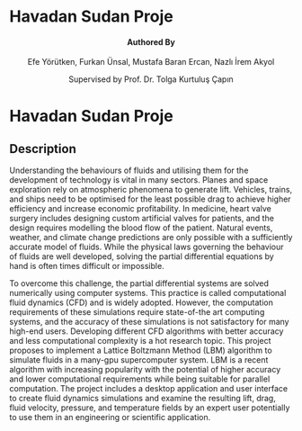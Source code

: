 # Havadan Sudan Proje

<div align="center">

#### Authored By

Efe Yörütken, Furkan Ünsal, Mustafa Baran Ercan, Nazlı İrem Akyol
</div>

<div align="center">
Supervised by Prof. Dr. Tolga Kurtuluş Çapın
</div>

# Havadan Sudan Proje

## Description

Understanding the behaviours of fluids and utilising them for the development of technology is vital in many sectors. Planes and space exploration rely on atmospheric phenomena to generate lift. Vehicles, trains, and ships need to be optimised for the least possible drag to achieve higher efficiency and increase economic profitability. In medicine, heart valve surgery includes designing custom artificial valves for patients, and the design requires modelling the blood flow of the patient. Natural events, weather, and climate change predictions are only possible with a sufficiently accurate model of fluids. While the physical laws governing the behaviour of fluids are well developed, solving the partial differential equations by hand is often times difficult or impossible.



To overcome this challenge, the partial differential systems are solved numerically using computer systems. This practice is called computational fluid dynamics (CFD) and is widely adopted. However, the computation requirements of these simulations require state-of-the art computing systems, and the accuracy of these simulations is not satisfactory for many high-end users. Developing different CFD algorithms with better accuracy and less computational complexity is a hot research topic. This project proposes to implement a Lattice Boltzmann Method (LBM) algorithm to simulate fluids in a many-gpu supercomputer system. LBM is a recent algorithm with increasing popularity with the potential of higher accuracy and lower computational requirements while being suitable for parallel computation. The project includes a desktop application and user interface to create fluid dynamics simulations and examine the resulting lift, drag, fluid velocity, pressure, and temperature fields by an expert user potentially to use them in an engineering or scientific application.